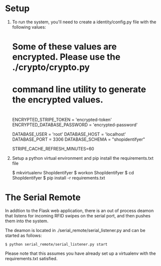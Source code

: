 Setup
===
1. To run the system, you'll need to create a identity/config.py file with the following values:

    #
    # Some of these values are encrypted.  Please use the ./crypto/crypto.py
    # command line utility to generate the encrypted values.
    #

    ENCRYPTED_STRIPE_TOKEN = 'encrypted-token'
    ENCRYPTED_DATABASE_PASSWORD = 'encrypted-password'

    DATABASE_USER = 'root'
    DATABASE_HOST = 'localhost'
    DATABASE_PORT = 3306
    DATABASE_SCHEMA = "shopidentifyer"

    STRIPE_CACHE_REFRESH_MINUTES=60

2. Setup a python virtual environment and pip install the requirements.txt file

    $ mkvirtualenv ShopIdentifyer
    $ workon ShopIdentifyer
    $ cd ShopIdentifyer
    $ pip install -r requirements.txt

The Serial Remote
===
In addtion to the Flask web application, there is an out of process deamon that listens for incoming
RFID swipes on the serial port, and then pushes them into the system.

The deamon is located in ./serial_remote/serial_listener.py and can be started as follows:

    $ python serial_remote/serial_listener.py start

Please note that this assumes you have already set up a virtualenv with the requirements.txt satisfied.
